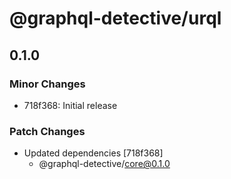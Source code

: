 # @graphql-detective/urql

## 0.1.0

### Minor Changes

- 718f368: Initial release

### Patch Changes

- Updated dependencies [718f368]
  - @graphql-detective/core@0.1.0
